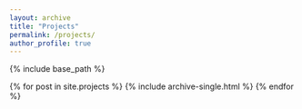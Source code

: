 ```yaml
---
layout: archive
title: "Projects"
permalink: /projects/
author_profile: true
---
```


{% include base_path %}

{% for post in site.projects %}
    {% include archive-single.html %}
{% endfor %}